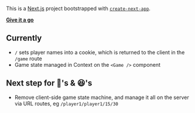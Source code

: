 This is a [Next.js](https://nextjs.org/) project bootstrapped with [`create-next-app`](https://github.com/vercel/next.js/tree/canary/packages/create-next-app).

**[Give it a go](https://love-deuce-advantage.vercel.app/)**

## Currently

* `/` sets player names into a cookie, which is returned to the client in the `/game` route
* Game state managed in Context on the `<Game />` component

## Next step for 💩's & 😆's

* Remove client-side game state machine, and manage it all on the server via URL routes, eg `/player1/player1/15/30`
